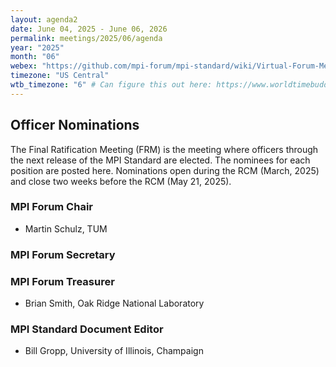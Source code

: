 ```yaml
---
layout: agenda2
date: June 04, 2025 - June 06, 2026
permalink: meetings/2025/06/agenda
year: "2025"
month: "06"
webex: "https://github.com/mpi-forum/mpi-standard/wiki/Virtual-Forum-Meeting-Information"
timezone: "US Central"
wtb_timezone: "6" # Can figure this out here: https://www.worldtimebuddy.com/clock-widget
---
```


## Officer Nominations

The Final Ratification Meeting (FRM) is the meeting where officers through the next release of the
MPI Standard are elected. The nominees for each position are posted here. Nominations open during
the RCM (March, 2025) and close two weeks before the RCM (May 21, 2025).

### MPI Forum Chair

* Martin Schulz, TUM

### MPI Forum Secretary



### MPI Forum Treasurer

* Brian Smith, Oak Ridge National Laboratory

### MPI Standard Document Editor

* Bill Gropp, University of Illinois, Champaign
